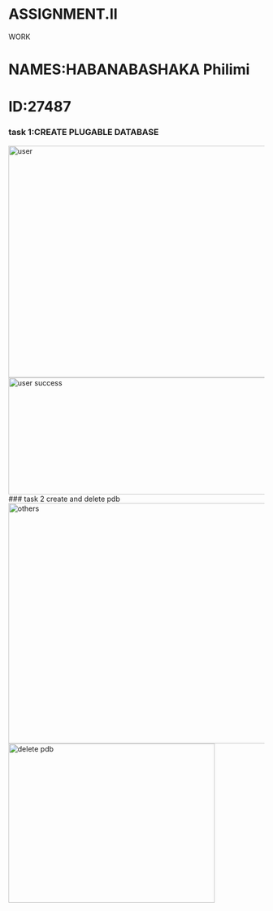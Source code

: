 # ASSIGNMENT.II
WORK
# NAMES:HABANABASHAKA Philimi
# ID:27487
 ### task 1:CREATE PLUGABLE DATABASE

<img width="520" height="456" alt="user" src="https://github.com/user-attachments/assets/8c9e8a48-a1ec-414e-9c95-55e8044799b6" />
<img width="551" height="230" alt="user success" src="https://github.com/user-attachments/assets/cd7f0be9-4a99-41dc-9874-45f6add403ee" />
### task 2 create and delete pdb
<img width="516" height="473" alt="others" src="https://github.com/user-attachments/assets/0597f427-22fc-4c0d-83bf-78a1cb93f85e" />

<img width="406" height="313" alt="delete pdb" src="https://github.com/user-attachments/assets/a335b307-8b97-4452-8032-5569c0b4151e" />
